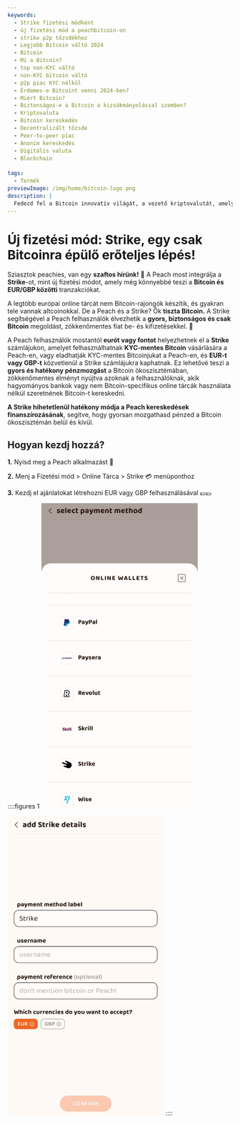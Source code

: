 ```yaml
---
keywords:
  - Strike fizetési módként
  - új fizetési mód a peachbitcoin-on
  - strike p2p tőzsdékhez
  - Legjobb Bitcoin váltó 2024
  - Bitcoin
  - Mi a Bitcoin?
  - top non-KYC váltó
  - non-KYC bitcoin váltó
  - p2p piac KYC nélkül
  - Érdemes-e Bitcoint venni 2024-ben?
  - Miért Bitcoin?
  - Biztonságos-e a Bitcoin a kizsákmányolással szemben?
  - Kriptovaluta
  - Bitcoin kereskedés
  - Decentralizált tőzsde
  - Peer-to-peer piac
  - Anonim kereskedés
  - Digitális valuta
  - Blockchain

tags:
  - Termék
previewImage: /img/home/bitcoin-logo.png
description: |
  Fedezd fel a Bitcoin innovatív világát, a vezető kriptovalutát, amely biztonságos, decentralizált tranzakciókat tesz lehetővé egy globális hálózaton keresztül. Tudj meg többet a legjobb non-KYC Bitcoin váltókról, a peer-to-peer kereskedési piacokról és az anonim Bitcoin tranzakciók előnyeiről. Fedezd fel, miért marad a Bitcoin értékes befektetés 2024-ben, és hogyan őrzi meg biztonságát a kizsákmányolás ellen.
---
```


# Új fizetési mód: Strike, egy csak Bitcoinra épülő erőteljes lépés!

Sziasztok peachies, van egy **szaftos hírünk!** 🍑 A Peach most integrálja a **Strike**-ot, mint új fizetési módot, amely még könnyebbé teszi a **Bitcoin és EUR/GBP közötti** tranzakciókat.

A legtöbb európai online tárcát nem Bitcoin-rajongók készítik, és gyakran tele vannak altcoinokkal. De a Peach és a Strike? Ők **tiszta Bitcoin.** A Strike segítségével a Peach felhasználók élvezhetik a **gyors, biztonságos és csak Bitcoin** megoldást, zökkenőmentes fiat be- és kifizetésekkel. 💸

A Peach felhasználók mostantól **eurót vagy fontot** helyezhetnek el a **Strike** számlájukon, amelyet felhasználhatnak **KYC-mentes Bitcoin** vásárlására a Peach-en, vagy eladhatják KYC-mentes Bitcoinjukat a Peach-en, és **EUR-t vagy GBP-t** közvetlenül a Strike számlájukra kaphatnak. Ez lehetővé teszi a **gyors és hatékony pénzmozgást** a Bitcoin ökoszisztémában, zökkenőmentes élményt nyújtva azoknak a felhasználóknak, akik hagyományos bankok vagy nem Bitcoin-specifikus online tárcák használata nélkül szeretnének Bitcoin-t kereskedni.

**A Strike hihetetlenül hatékony módja a Peach kereskedések finanszírozásának**, segítve, hogy gyorsan mozgathasd pénzed a Bitcoin ökoszisztémán belül és kívül.

## Hogyan kezdj hozzá?

**1.** Nyisd meg a Peach alkalmazást 📱

**2.** Menj a Fizetési mód > Online Tárca > Strike 💳 menüponthoz

**3.** Kezdj el ajánlatokat létrehozni EUR vagy GBP felhasználásával 💶💷

::::figures 1
<img src="/img/blog/PMstrike/select_strike.jpg" alt="Válaszd a Strike-ot" style="width: 80%; max-width: 350px;">

<img src="/img/blog/PMstrike/strike.jpg" alt="Strike" style="width: 80%; max-width: 350px;">
::::
